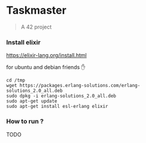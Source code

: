 # Taskmaster
> A 42 project


### Install elixir
https://elixir-lang.org/install.html

for ubuntu and debian friends :hand:
```
cd /tmp
wget https://packages.erlang-solutions.com/erlang-solutions_2.0_all.deb
sudo dpkg -i erlang-solutions_2.0_all.deb
sudo apt-get update
sudo apt-get install esl-erlang elixir
```

### How to run ?

TODO
